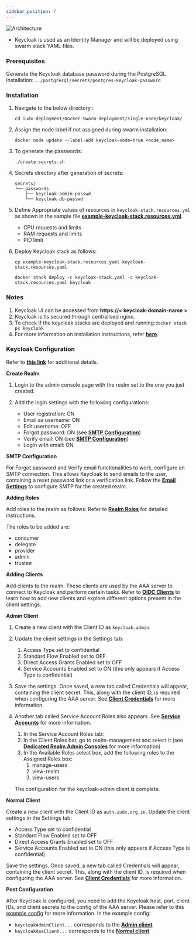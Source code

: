 ```yaml
---
sidebar_position: 7
---
```

<div class="img_background">
<div style={{textAlign: 'center'}}>

![Architecture](../../../resources/auth/keycloak-arch.png)
</div></div>

- Keycloak is used as an Identity Manager and will be deployed using swarm stack YAML files.

### Prerequisites

Generate the Keycloak database password during the PostgreSQL installation: `../postgresql/secrets/postgres-keycloak-password`

### Installation

1. Navigate to the below directory :

    ```
    cd iudx-deployment/Docker-Swarm-deployment/single-node/keycloak/
    ```

2. Assign the node label if not assigned during swarm installation:

    ```
    docker node update --label-add keycloak-node=true <node_name>
    ```

3. To generate the passwords:

    ```
    ./create-secrets.sh
    ```

4. Secrets directory after generation of secrets:

    ```
    secrets/
    └── passwords
        ├── keycloak-admin-passwd
        └── keycloak-db-passwd
    ```

5. Define Appropriate values of resources in `keycloak-stack.resources.yml` as shown in the sample file **[example-keycloak-stack.resources.yml](https://github.com/datakaveri/iudx-deployment/blob/master/Docker-Swarm-deployment/single-node/keycloak/example-keycloak-stack.resources.yaml)**.
    
    + CPU requests and limits 
    + RAM requests and limits
    + PID limit

6. Deploy Keycloak stack as follows:
    
    ```
    cp example-keycloak-stack.resources.yaml keycloak-stack.resources.yaml

    docker stack deploy -c keycloak-stack.yaml -c keycloak-stack.resources.yaml keycloak
    ```
### Notes

1. Keycloak UI can be accessed from **https://< keycloak-domain-name >**
2. Keycloak is tls secured through centralised nginx.
3. To check if the keycloak stacks are deployed and running:`docker stack ps keycloak`
4. For more information on installation instructions, refer **[here](https://github.com/datakaveri/iudx-deployment/tree/master/Docker-Swarm-deployment/single-node/keycloak)**.


### Keycloak Configuration

Refer to **[this link](https://github.com/datakaveri/iudx-aaa-server/issues/224#issuecomment-1228257142)** for additional details.

**Create Realm**

1. Login to the admin console page with the realm set to the one you just created.

2. Add the login settings with the following configurations:
   - User registration: ON
   - Email as username: ON
   - Edit username: OFF
   - Forgot password: ON (see **[SMTP Configuration](https://github.com/datakaveri/iudx-aaa-server/issues/224#SMTP-Configuration)**)
   - Verify email: ON (see **[SMTP Configuration](https://github.com/datakaveri/iudx-aaa-server/issues/224#SMTP-Configuration)**)
   - Login with email: ON

**SMTP Configuration**

For Forgot password and Verify email functionalities to work, configure an SMTP connection. This allows Keycloak to send emails to the user, containing a reset password link or a verification link. Follow the **[Email Settings](https://www.keycloak.org/docs/14.0/server_admin/#_email)** to configure SMTP for the created realm.


**Adding Roles**

Add roles to the realm as follows:
Refer to **[Realm Roles](https://www.keycloak.org/docs/14.0/server_admin/#realm-roles)** for detailed instructions.

The roles to be added are:
- consumer
- delegate
- provider
- admin
- trustee

**Adding Clients**

Add clients to the realm. These clients are used by the AAA server to connect to Keycloak and perform certain tasks. Refer to **[OIDC Clients](https://www.keycloak.org/docs/14.0/server_admin/#oidc-clients)** to learn how to add new clients and explore different options present in the client settings.

**Admin Client**
1. Create a new client with the Client ID as `keycloak-admin`.
2. Update the client settings in the Settings tab:
   1. Access Type set to confidential
   2. Standard Flow Enabled set to OFF
   3. Direct Access Grants Enabled set to OFF
   4. Service Accounts Enabled set to ON (this only appears if Access Type is confidential)
3. Save the settings. Once saved, a new tab called Credentials will appear, containing the client secret. This, along with the client ID, is required when configuring the AAA server. See **[Client Credentials](https://www.keycloak.org/docs/14.0/server_admin/#_client-credentials)** for more information.
4. Another tab called Service Account Roles also appears. See **[Service Accounts](https://www.keycloak.org/docs/14.0/server_admin/#_service_accounts)** for more information.
   1. In the Service Account Roles tab:
     1. In the Client Roles bar, go to realm-management and select it (see **[Dedicated Realm Admin Consoles](https://www.keycloak.org/docs/14.0/server_admin/#_per_realm_admin_permissions)** for more information)
     2. In the Available Roles select box, add the following roles to the Assigned Roles box:
         1. manage-users
         2. view-realm
         3. view-users

   The configuration for the keycloak-admin client is complete.

 
**Normal Client**

Create a new client with the Client ID as `auth.iudx.org.in`.
Update the client settings in the Settings tab:

   - Access Type set to confidential
   - Standard Flow Enabled set to OFF
   - Direct Access Grants Enabled set to OFF
   - Service Accounts Enabled set to ON (this only appears if Access Type is confidential)

Save the settings. Once saved, a new tab called Credentials will appear, containing the client secret. This, along with the client ID, is required when configuring the AAA server. See **[Client Credentials](https://www.keycloak.org/docs/14.0/server_admin/#_client-credentials)** for more information.

**Post Configuration**

After Keycloak is configured, you need to add the Keycloak host, port, client IDs, and client secrets to the config of the AAA server. Please refer to this [example config](https://github.com/datakaveri/iudx-aaa-server/blob/3.5.0/configs/config-example.json) for more information. In the example config:

- `keycloakAdminClient...` corresponds to the **[Admin client](https://github.com/datakaveri/iudx-aaa-server/issues/224#Admin-client)**
- `keycloakAaaClient...` corresponds to the **[Normal client](https://github.com/datakaveri/iudx-aaa-server/issues/224#Admin-client)**

